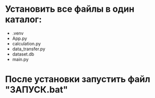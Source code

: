 # Установить все файлы в один каталог:
* .venv
* App.py
* calculation.py
* data_transfer.py
* dataset.db
* main.py

# После установки запустить файл "ЗАПУСК.bat"

